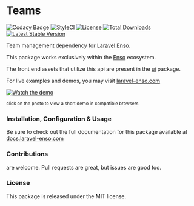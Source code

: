 # Teams

[![Codacy Badge](https://api.codacy.com/project/badge/Grade/182a696508584243a45ece7572959a32)](https://www.codacy.com/app/laravel-enso/teams?utm_source=github.com&amp;utm_medium=referral&amp;utm_content=laravel-enso/teams&amp;utm_campaign=Badge_Grade)
[![StyleCI](https://github.styleci.io/repos/151522931/shield?branch=master)](https://github.styleci.io/repos/151522931)
[![License](https://poser.pugx.org/laravel-enso/teams/license)](https://packagist.org/packages/laravel-enso/teams)
[![Total Downloads](https://poser.pugx.org/laravel-enso/teams/downloads)](https://packagist.org/packages/laravel-enso/teams)
[![Latest Stable Version](https://poser.pugx.org/laravel-enso/teams/version)](https://packagist.org/packages/laravel-enso/teams)

Team management dependency for [Laravel Enso](https://github.com/laravel-enso/Enso).

This package works exclusively within the [Enso](https://github.com/laravel-enso/Enso) ecosystem.

The front end assets that utilize this api are present in the [ui](https://github.com/enso-ui/ui) package.

For live examples and demos, you may visit [laravel-enso.com](https://www.laravel-enso.com)

[![Watch the demo](https://laravel-enso.github.io/teams/screenshots/bulma_001_thumb.png)](https://laravel-enso.github.io/teams/videos/bulma_demo_01.mp4)

<sup>click on the photo to view a short demo in compatible browsers</sup>

### Installation, Configuration & Usage

Be sure to check out the full documentation for this package available at [docs.laravel-enso.com](https://docs.laravel-enso.com/backend/teams.html)

### Contributions

are welcome. Pull requests are great, but issues are good too.

### License

This package is released under the MIT license.
